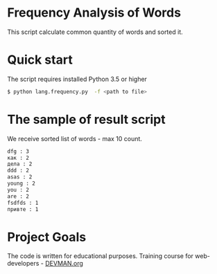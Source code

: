 # Frequency Analysis of Words
This script calculate common quantity of words and sorted it.
# Quick start
The script requires installed Python 3.5 or higher
```bash
$ python lang.frequency.py  -f <path to file>
```
# The sample of result script
We receive sorted list of words - max 10 count.
```bash
dfg : 3
как : 2
дела : 2
ddd : 2
asas : 2
young : 2
you : 2
are : 2
fsdfds : 1
привте : 1
```
# Project Goals

The code is written for educational purposes. Training course for web-developers - [DEVMAN.org](https://devman.org)
